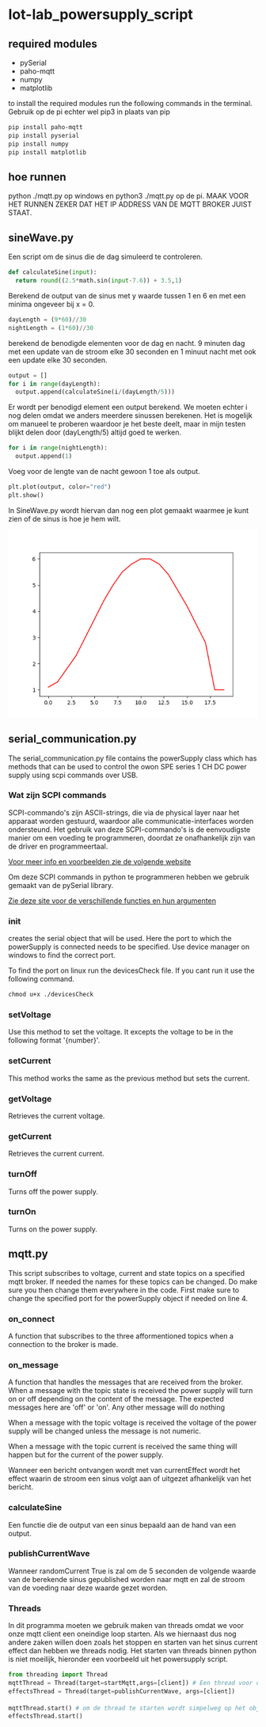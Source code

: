 # Iot-lab_powersupply_script

## required modules

- pySerial
- paho-mqtt
- numpy
- matplotlib

to install the required modules run the following commands in the terminal. Gebruik op de pi echter wel pip3 in plaats van pip

```txt
pip install paho-mqtt
pip install pyserial
pip install numpy
pip install matplotlib
```

## hoe runnen

python ./mqtt.py op windows en python3 ./mqtt.py op de pi. MAAK VOOR HET RUNNEN ZEKER DAT HET IP ADDRESS VAN DE MQTT BROKER JUIST STAAT.

## sineWave.py

Een script om de sinus die de dag simuleerd te controleren.

```python
def calculateSine(input):
  return round((2.5*math.sin(input-7.6)) + 3.5,1)
```
Berekend de output van de sinus met y waarde tussen 1 en 6 en met een minima ongeveer bij x = 0.

```python
dayLength = (9*60)//30
nightLength = (1*60)//30
```

berekend de benodigde elementen voor de dag en nacht.
9 minuten dag met een update van de stroom elke 30 seconden en 1 minuut nacht met ook een update elke 30 seconden.

```python
output = []
for i in range(dayLength):
  output.append(calculateSine(i/(dayLength/5)))
```

Er wordt per benodigd element een output berekend. We moeten echter i nog delen omdat we anders meerdere sinussen berekenen. Het is mogelijk om manueel te proberen waardoor je het beste deelt, maar in mijn testen blijkt delen door (dayLength/5) altijd goed te werken.

```python
for i in range(nightLength):
  output.append(1)
```

Voeg voor de lengte van de nacht gewoon 1 toe als output.

```python
plt.plot(output, color="red")
plt.show()
```

In SineWave.py wordt hiervan dan nog een plot gemaakt waarmee je kunt zien of de sinus is hoe je hem wilt.

![voorbeeld sinus](/img/example_sinus.png)

## serial_communication.py

The serial_communication.py file contains the powerSupply class which has methods that can be used to control the owon SPE series 1 CH DC power supply using scpi commands over USB.

### Wat zijn SCPI commands

SCPI-commando's zijn ASCII-strings, die via de physical layer naar het apparaat worden gestuurd, waardoor alle communicatie-interfaces worden ondersteund. Het gebruik van deze SCPI-commando's is de eenvoudigste manier om een voeding te programmeren, doordat ze onafhankelijk zijn van de driver en programmeertaal.

[Voor meer info en voorbeelden zie de volgende website](https://magna-power.com/assets/docs/html_ts/index-scpi.html#:~:text=SCPI%20commands%20are%20ASCII%20textual,driver%20and%20programming%20environment%20independent.)

Om deze SCPI commands in python te programmeren hebben we gebruik gemaakt van de pySerial library.

[Zie deze site voor de verschillende functies en hun argumenten](https://pyserial.readthedocs.io/en/latest/pyserial_api.html)

### __init__

creates the serial object that will be used. Here the port to which the powerSupply is connected needs to be specified.
Use device manager on windows to find the correct port.

To find the port on linux run the devicesCheck file.
If you cant run it use the following command.

```txt
chmod u+x ./devicesCheck
```

### setVoltage

Use this method to set the voltage. It excepts the voltage to be in the following format '{number}'.

### setCurrent

This method works the same as the previous method but sets the current.

### getVoltage

Retrieves the current voltage.

### getCurrent

Retrieves the current current.

### turnOff

Turns off the power supply.

### turnOn

Turns on the power supply.

## mqtt.py

This script subscribes to voltage, current and state topics on a specified mqtt broker. If needed the names for these topics can be changed. Do make sure you then change them everywhere in the code.
First make sure to change the specified port for the powerSupply object if needed on line 4.

### on_connect

A function that subscribes to the three afformentioned topics when a connection to the broker is made.

### on_message

A function that handles the messages that are received from the broker.
When a message with the topic state is received the power supply will turn on or off depending on the content of the message.
The expected messages here are 'off' or 'on'. Any other message will do nothing

When a message with the topic voltage is received the voltage of the power supply will be changed unless the message is not numeric.

When a message with the topic current is received the same thing will happen but for the current of the power supply.

Wanneer een bericht ontvangen wordt met van currentEffect wordt het effect waarin de stroom een sinus volgt aan of uitgezet afhankelijk van het bericht.

### calculateSine

Een functie die de output van een sinus bepaald aan de hand van een output.

### publishCurrentWave

Wanneer randomCurrent True is zal om de 5 seconden de volgende waarde van de berekende sinus gepublished worden naar mqtt en zal de stroom van de voeding naar deze waarde gezet worden.

### Threads

In dit programma moeten we gebruik maken van threads omdat we voor onze mqtt client een oneindige loop starten. Als we hiernaast dus nog andere zaken willen doen zoals het stoppen en starten van het sinus current effect dan hebben we threads nodig.
Het starten van threads binnen python is niet moeilijk, hieronder een voorbeeld uit het powersupply script.

```python
from threading import Thread
mqttThread = Thread(target=startMqtt,args=[client]) # Een thread voor de oneindige loop van mqtt, aan target wordt de functie meegegeven die moet uitgevoerd worden en in args de argumenten die de functie nodig heeft
effectsThread = Thread(target=publishCurrentWave, args=[client])

mqttThread.start() # om de thread te starten wordt simpelweg op het object de functie start aangeropen
effectsThread.start()
```
